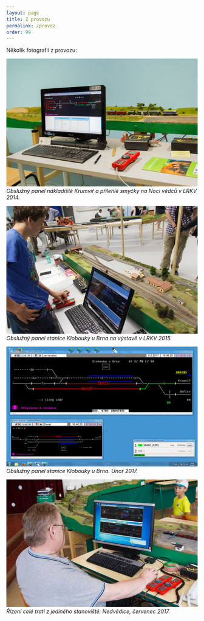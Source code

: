 ```yaml
---
layout: page
title: Z provozu
permalink: /provoz
order: 99
---
```


Několik fotografií z provozu:

![Panel](/assets/img/provoz/provoz1.jpg)
*Obslužný panel nákladiště Krumvíř a přilehlé smyčky na Noci vědců v LRKV 2014.*

![Klobouky u Brna](/assets/img/provoz/IMG_4961.jpg)
*Obslužný panel stanice Klobouky u Brna na výstavě v LRKV 2015.*

![Klobouky u Brna](/assets/img/provoz/klobouky-2017.png)
*Obslužný panel stanice Klobouky u Brna. Únor 2017.*

![Nedvědice 2017](/assets/img/provoz/nedvedice2017.jpg)
*Řízení celé trati z jediného stanoviště. Nedvědice, červenec 2017.*
